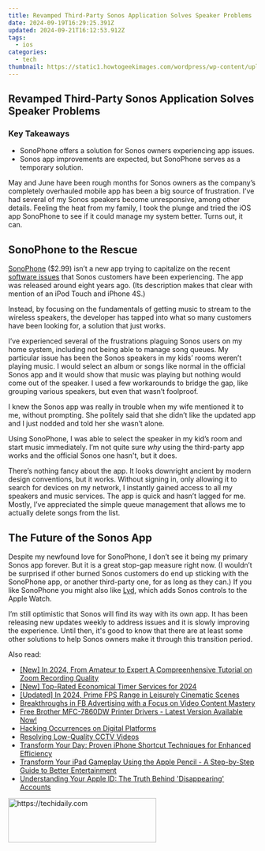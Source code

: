 ```yaml
---
title: Revamped Third-Party Sonos Application Solves Speaker Problems
date: 2024-09-19T16:29:25.391Z
updated: 2024-09-21T16:12:53.912Z
tags:
  - ios
categories:
  - tech
thumbnail: https://static1.howtogeekimages.com/wordpress/wp-content/uploads/2024/06/iphone-on-top-of-sonos-speaker.jpg
---
```


## Revamped Third-Party Sonos Application Solves Speaker Problems

### Key Takeaways

* SonoPhone offers a solution for Sonos owners experiencing app issues.
* Sonos app improvements are expected, but SonoPhone serves as a temporary solution.

 May and June have been rough months for Sonos owners as the company’s completely overhauled mobile app has been a big source of frustration. I’ve had several of my Sonos speakers become unresponsive, among other details. Feeling the heat from my family, I took the plunge and tried the iOS app SonoPhone to see if it could manage my system better. Turns out, it can.

##  SonoPhone to the Rescue

[SonoPhone](http://apps.apple.com/us/app/sonophone-for-sonos/id815251931) ($2.99) isn’t a new app trying to capitalize on the recent [software issues](https://some-skills.techidaily.com/in-2024-the-pro-drone-experience-a-thorough-look-at-dji-phantom-4/) that Sonos customers have been experiencing. The app was released around eight years ago. (Its description makes that clear with mention of an iPod Touch and iPhone 4S.)

 Instead, by focusing on the fundamentals of getting music to stream to the wireless speakers, the developer has tapped into what so many customers have been looking for, a solution that just works.

 I’ve experienced several of the frustrations plaguing Sonos users on my home system, including not being able to manage song queues. My particular issue has been the Sonos speakers in my kids’ rooms weren’t playing music. I would select an album or songs like normal in the official Sonos app and it would show that music was playing but nothing would come out of the speaker. I used a few workarounds to bridge the gap, like grouping various speakers, but even that wasn’t foolproof.

 I knew the Sonos app was really in trouble when my wife mentioned it to me, without prompting. She politely said that she didn’t like the updated app and I just nodded and told her she wasn’t alone.

 Using SonoPhone, I was able to select the speaker in my kid’s room and start music immediately. I’m not quite sure _why_ using the third-party app works and the official Sonos one hasn't, but it does.

 There’s nothing fancy about the app. It looks downright ancient by modern design conventions, but it works. Without signing in, only allowing it to search for devices on my network, I instantly gained access to all my speakers and music services. The app is quick and hasn’t lagged for me. Mostly, I’ve appreciated the simple queue management that allows me to actually delete songs from the list.

##  The Future of the Sonos App

 Despite my newfound love for SonoPhone, I don’t see it being my primary Sonos app forever. But it is a great stop-gap measure right now. (I wouldn’t be surprised if other burned Sonos customers do end up sticking with the SonoPhone app, or another third-party one, for as long as they can.) If you like SonoPhone you might also like [Lyd](https://apps.apple.com/us/app/lyd-watch-remote-for-sonos/id1451243766), which adds Sonos controls to the Apple Watch.

 I’m still optimistic that Sonos will find its way with its own app. It has been releasing new updates weekly to address issues and it is slowly improving the experience. Until then, it's good to know that there are at least some other solutions to help Sonos owners make it through this transition period.

<ins class="adsbygoogle"
     style="display:block"
     data-ad-format="autorelaxed"
     data-ad-client="ca-pub-7571918770474297"
     data-ad-slot="1223367746"></ins>

<ins class="adsbygoogle"
     style="display:block"
     data-ad-client="ca-pub-7571918770474297"
     data-ad-slot="8358498916"
     data-ad-format="auto"
     data-full-width-responsive="true"></ins>

<span class="atpl-alsoreadstyle">Also read:</span>
<div><ul>
<li><a href="https://video-screen-grab.techidaily.com/new-in-2024-from-amateur-to-expert-a-compreenhensive-tutorial-on-zoom-recording-quality/"><u>[New] In 2024, From Amateur to Expert A Compreenhensive Tutorial on Zoom Recording Quality</u></a></li>
<li><a href="https://fox-friendly.techidaily.com/new-top-rated-economical-timer-services-for-2024/"><u>[New] Top-Rated Economical Timer Services for 2024</u></a></li>
<li><a href="https://fox-links.techidaily.com/updated-in-2024-prime-fps-range-in-leisurely-cinematic-scenes/"><u>[Updated] In 2024, Prime FPS Range in Leisurely Cinematic Scenes</u></a></li>
<li><a href="https://facebook-clips.techidaily.com/breakthroughs-in-fb-advertising-with-a-focus-on-video-content-mastery/"><u>Breakthroughs in FB Advertising with a Focus on Video Content Mastery</u></a></li>
<li><a href="https://hardware-help.techidaily.com/free-brother-mfc-7860dw-printer-drivers-latest-version-available-now/"><u>Free Brother MFC-7860DW Printer Drivers - Latest Version Available Now!</u></a></li>
<li><a href="https://facebook.techidaily.com/hacking-occurrences-on-digital-platforms/"><u>Hacking Occurrences on Digital Platforms</u></a></li>
<li><a href="https://data-wizards.techidaily.com/resolving-low-quality-cctv-videos/"><u>Resolving Low-Quality CCTV Videos</u></a></li>
<li><a href="https://os-tips.techidaily.com/transform-your-day-proven-iphone-shortcut-techniques-for-enhanced-efficiency/"><u>Transform Your Day: Proven iPhone Shortcut Techniques for Enhanced Efficiency</u></a></li>
<li><a href="https://os-tips.techidaily.com/transform-your-ipad-gameplay-using-the-apple-pencil-a-step-by-step-guide-to-better-entertainment/"><u>Transform Your iPad Gameplay Using the Apple Pencil - A Step-by-Step Guide to Better Entertainment</u></a></li>
<li><a href="https://os-tips.techidaily.com/understanding-your-apple-id-the-truth-behind-disappearing-accounts/"><u>Understanding Your Apple ID: The Truth Behind 'Disappearing' Accounts</u></a></li>
</ul></div>

<!-- affiliate ads begin -->
<a href="https://aligracehair.sjv.io/c/5597632/1938716/19272" target="_top" id="1938716">
  <img src="//a.impactradius-go.com/display-ad/19272-1938716" border="0" alt="https://techidaily.com" width="300" height="90"/>
</a>
<img height="0" width="0" src="https://aligracehair.sjv.io/i/5597632/1938716/19272" style="position:absolute;visibility:hidden;" border="0" />
<!-- affiliate ads end -->


